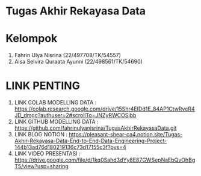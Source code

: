 Tugas Akhir Rekayasa Data 
========

Kelompok
================
1. Fahrin Ulya Nisrina (22/497708/TK/54557)
2. Aisa Selvira Quraata Ayunni (22/498561/TK/54690)


LINK PENTING 
===========================
1. LINK COLAB MODELLING DATA : https://colab.research.google.com/drive/15Shr4EIDd1E_84AP1CtwRveR4JD_dmgc?authuser=2#scrollTo=JNZyRWCOSjbb
2. LINK GITHUB MODELLING DATA : https://github.com/fahrinulyanisrina/TugasAkhirRekayasaData.git
3. LINK BLOG NOTION : https://pleasant-shear-ca4.notion.site/Tugas-Akhir-Rekayasa-Data-End-to-End-Data-Engineering-Project-144b13ad76d180219136c73d17155c3f?pvs=4 
4. LINK VIDEO PRESENTASI : https://drive.google.com/file/d/1kq0Sahd3dYy8E87GWSepNaEbQvOhBgT5/view?usp=sharing
   




